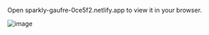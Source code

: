 
Open sparkly-gaufre-0ce5f2.netlify.app to view it in your browser.


![image](https://github.com/anna-sahradyan/nasa-api/assets/71427017/87ef9228-12fa-461d-9dd8-2d6cd69de11a)
